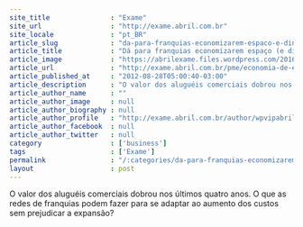 ```yaml
---
site_title               : "Exame"
site_url                 : "http://exame.abril.com.br"
site_locale              : "pt_BR"
article_slug             : "da-para-franquias-economizarem-espaco-e-dinheiro"
article_title            : "Dá para franquias economizarem espaço (e dinheiro)"
article_image            : "https://abrilexame.files.wordpress.com/2016/09/size_960_16_9_luis-renato.jpg?quality=70&strip=all&w=960"
article_url              : "http://exame.abril.com.br/pme/economia-de-espaco-para-franquias/"
article_published_at     : "2012-08-28T05:00:40-03:00"
article_description      : "O valor dos aluguéis comerciais dobrou nos últimos quatro anos. O que as redes de franquias podem fazer para se adaptar ao aumento dos custos sem prejudicar a expansão?"
article_author_name      : ""
article_author_image     : null
article_author_biography : null
article_author_profile   : "http://exame.abril.com.br/author/wpvipabril/"
article_author_facebook  : null
article_author_twitter   : null
category                 : ['business']
tags                     : ['Exame']
permalink                : "/:categories/da-para-franquias-economizarem-espaco-e-dinheiro/"
layout                   : post
---
```


O valor dos aluguéis comerciais dobrou nos últimos quatro anos. O que as redes de franquias podem fazer para se adaptar ao aumento dos custos sem prejudicar a expansão?
